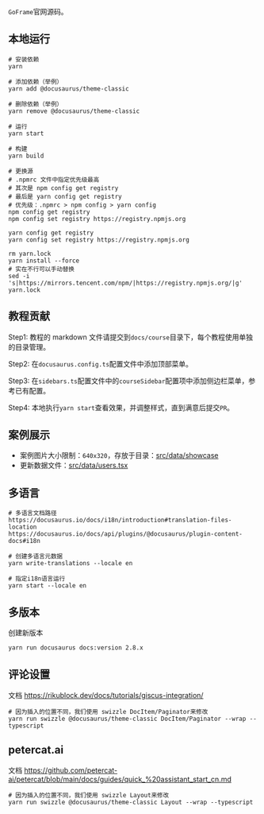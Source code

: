 `GoFrame`官网源码。

## 本地运行

```shell
# 安装依赖
yarn

# 添加依赖（举例）
yarn add @docusaurus/theme-classic

# 删除依赖（举例）
yarn remove @docusaurus/theme-classic

# 运行
yarn start

# 构建
yarn build

```

```shell
# 更换源 
# .npmrc 文件中指定优先级最高
# 其次是 npm config get registry
# 最后是 yarn config get registry
# 优先级：.npmrc > npm config > yarn config
npm config get registry
npm config set registry https://registry.npmjs.org

yarn config get registry
yarn config set registry https://registry.npmjs.org

rm yarn.lock
yarn install --force
# 实在不行可以手动替换
sed -i 's|https://mirrors.tencent.com/npm/|https://registry.npmjs.org/|g' yarn.lock
```

## 教程贡献

Step1: 教程的 markdown 文件请提交到`docs/course`目录下，每个教程使用单独的目录管理。

Step2: 在`docusaurus.config.ts`配置文件中添加顶部菜单。

Step3: 在`sidebars.ts`配置文件中的`courseSidebar`配置项中添加侧边栏菜单，参考已有配置。

Step4: 本地执行`yarn start`查看效果，并调整样式，直到满意后提交`PR`。

## 案例展示

- 案例图片大小限制：`640x320`，存放于目录：[src/data/showcase](./src/data/showcase/)
- 更新数据文件：[src/data/users.tsx](./src/data/users.tsx)

## 多语言

```shell
# 多语言文档路径
https://docusaurus.io/docs/i18n/introduction#translation-files-location
https://docusaurus.io/docs/api/plugins/@docusaurus/plugin-content-docs#i18n

# 创建多语言元数据
yarn write-translations --locale en

# 指定i18n语言运行
yarn start --locale en
```

## 多版本

创建新版本

```bash
yarn run docusaurus docs:version 2.8.x
```

## 评论设置

文档 https://rikublock.dev/docs/tutorials/giscus-integration/

```shell
# 因为插入的位置不同，我们使用 swizzle DocItem/Paginator来修改
yarn run swizzle @docusaurus/theme-classic DocItem/Paginator --wrap --typescript
```

## petercat.ai

文档 https://github.com/petercat-ai/petercat/blob/main/docs/guides/quick_%20assistant_start_cn.md

```shell
# 因为插入的位置不同，我们使用 swizzle Layout来修改
yarn run swizzle @docusaurus/theme-classic Layout --wrap --typescript
```
